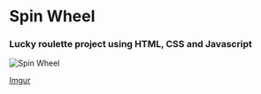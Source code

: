 # Spin Wheel

<h3>Lucky roulette project using HTML, CSS and Javascript</h3>

<img src="https://i.imgur.com/LFnmfGZ.png" alt="Spin Wheel">

[Imgur](https://i.imgur.com/78zqHwF.mp4)

